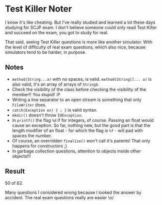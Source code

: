 Test Killer Noter
=================

I know it's like cheating. But I've really studied and learned a lot these days studying for SCJP exam. I don't believe someone could only read Test Killer and succeed on the exam, you got to study for real.

That said, seeing Test Killer questions is more like another simulator. With the level of difficulty of real exam questions, which also nice, because simulators tend to be harder, in purpose.

Notes
-----

* `method(String...a)` with no spaces, is valid. `method(String[]... a)` is also valid, it's an array of arrays of `String`s.
* Check the visibility of the class before checking the visibility of the member!! You stupid! :P
* Writing a line separator to an open stream is something that only `FileWriter` does.
* `catch(Exception ex) { ; }` is valid syntax.
* `mkdir()` doesn't throw `IOException`.
* In `printf()` the flag `%d` if for integers, of course. Passing an float would cause an exception. So far, nothing new, but the good part is that the length modifier of an float - for which the flag is `%f` - will pad with spaces the number.
* Of course, an overridden `finalize()` won't call it's parents! That only happens for constructors ;)
* In garbage collection questions, attention to objects inside other objects!!!

Result
------

50 of 62.

Many questions I considered wrong because I looked the answer by accident. The real exam questions really are easier \o/
